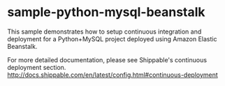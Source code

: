 sample-python-mysql-beanstalk
=============================

This sample demonstrates how to setup continuous integration and deployment for a Python+MySQL project deployed using Amazon Elastic Beanstalk.

For more detailed documentation, please see Shippable's continuous deployment section. http://docs.shippable.com/en/latest/config.html#continuous-deployment


